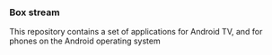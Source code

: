 ### Box stream

This repository contains a set of applications for Android TV, and for phones on the Android operating system